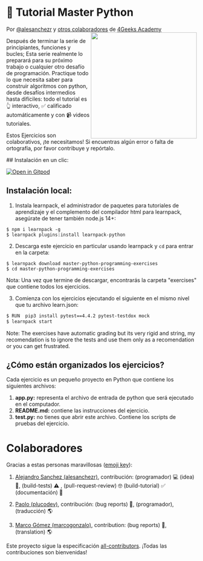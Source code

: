 <!-- hide -->
# 🐍 Tutorial Master Python

<p>Por <a href="https://twitter.com/alesanchezr">@alesanchezr</a> y <a href="https://github.com/4GeeksAcademy//master-python-programming-exercises/graphs/contributors">otros colaboradores</a> de <a href="http://4geeksacademy.co/">4Geeks Academy</a><a href="https://www.4geeksacademy.co"><img height="280" align="right" src="https://raw.githubusercontent.com/ElviraQDP/master-python-programming-exercises/master/badge-master-python.png"></a>
 
<!-- endhide -->
 
Después de terminar la serie de principiantes, funciones y bucles; Esta serie realmente lo preparará para su próximo trabajo o cualquier otro desafío de programación. Practique todo lo que necesita saber para construir algoritmos con python, desde desafíos intermedios hasta difíciles: todo el tutorial es 👆 interactivo, ✅ calificado automáticamente y con 📹 videos tutoriales.

<!-- hide -->
Estos Ejercicios son colaborativos, ¡te necesitamos! Si encuentras algún error o falta de ortografía, por favor contribuye y repórtalo.

## Instalación en un clic:

[![Open in Gitpod](https://gitpod.io/button/open-in-gitpod.svg)](https://gitpod.io#https://github.com/4GeeksAcademy/master-python-programming-exercises.git)


## Instalación local:

1. Instala learnpack, el administrador de paquetes para tutoriales de aprendizaje y el complemento del compilador html para learnpack, asegúrate de tener también node.js 14+:

```
$ npm i learnpack -g
$ learnpack plugins:install learnpack-python
```

2. Descarga este ejercicio en particular usando learnpack y `cd` para entrar en la carpeta:

```
$ learnpack download master-python-programming-exercises
$ cd master-python-programming-exercises
```

Nota: Una vez que termine de descargar, encontrarás la carpeta "exercises" que contiene todos los ejercicios.

3. Comienza con los ejercicios ejecutando el siguiente en el mismo nivel que tu archivo learn.json:

```sh
$ RUN  pip3 install pytest==4.4.2 pytest-testdox mock
$ learnpack start
```
<!-- endhide -->
Note: The exercises have automatic grading but its very rigid and string, my recomendation is to ignore the tests and use them only as a recomendation or you can get frustrated.


## ¿Cómo están organizados los ejercicios?

Cada ejercicio es un pequeño proyecto en Python que contiene los siguientes archivos:

1. **app.py:** representa el archivo de entrada de python que será ejecutado en el computador.
2. **README.md:** contiene las instrucciones del ejercicio.
3. **test.py:** no tienes que abrir este archivo. Contiene los scripts de pruebas del ejercicio.

# Colaboradores
 
Gracias a estas personas maravillosas ([emoji key](https://github.com/kentcdodds/all-contributors#emoji-key)):

1. [Alejandro Sanchez (alesanchezr)](https://github.com/alesanchezr), contribución: (programador) 💻 (idea) 🤔, (build-tests) ⚠️ , (pull-request-review) 🤓 (build-tutorial) ✅ (documentación) 📖

2. [Paolo (plucodev)](https://github.com/plucodev), contribución: (bug reports) 🐛, (programador), (traducción) 🌎

3. [Marco Gómez (marcogonzalo)](https://github.com/marcogonzalo), contribution: (bug reports) 🐛, (translation) 🌎

Este proyecto sigue la especificación [all-contributors](https://github.com/kentcdodds/all-contributors). ¡Todas las contribuciones son bienvenidas!
